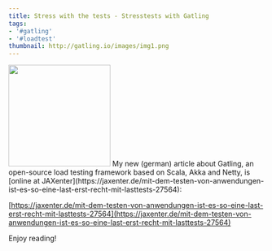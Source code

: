 ```yaml
---
title: Stress with the tests - Stresstests with Gatling
tags:
- '#gatling'
- '#loadtest'
thumbnail: http://gatling.io/images/img1.png
---
```


<img src="http://gatling.io/images/img1.png" class="postimg" style="width: 200px"/>
My new (german) article about Gatling, an open-source load testing framework based on Scala, Akka and Netty, is [online at JAXenter](https://jaxenter.de/mit-dem-testen-von-anwendungen-ist-es-so-eine-last-erst-recht-mit-lasttests-27564):

[https://jaxenter.de/mit-dem-testen-von-anwendungen-ist-es-so-eine-last-erst-recht-mit-lasttests-27564](https://jaxenter.de/mit-dem-testen-von-anwendungen-ist-es-so-eine-last-erst-recht-mit-lasttests-27564)

Enjoy reading!
